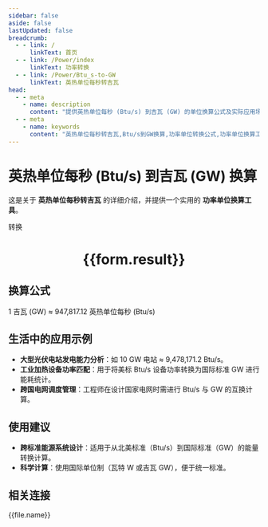 ```yaml
---
sidebar: false
aside: false
lastUpdated: false
breadcrumb:
  - - link: /
      linkText: 首页
  - - link: /Power/index
      linkText: 功率转换
  - - link: /Power/Btu_s-to-GW
      linkText: 英热单位每秒转吉瓦
head:
  - - meta
    - name: description
      content: "提供英热单位每秒 (Btu/s) 到吉瓦 (GW) 的单位换算公式及实际应用场景。"
  - - meta
    - name: keywords
      content: "英热单位每秒转吉瓦,Btu/s到GW换算,功率单位转换公式,功率单位换算工具,大型能源与暖通设施功率单位"
---
```

# 英热单位每秒 (Btu/s) 到吉瓦 (GW) 换算

这是关于 **英热单位每秒转吉瓦** 的详细介绍，并提供一个实用的 **功率单位换算工具**。

<script setup>
import { onMounted,reactive,inject ,ref  } from 'vue'
import { NButton,NForm ,NFormItem,NInput,NInputNumber,NSelect,NCard,useMessage ,NGrid ,NGi } from 'naive-ui'
import { defineClientComponent } from 'vitepress'
import { Power } from '../../files';
const convert = inject('convert')
const options =  [
  { "label": "英热单位每秒 (Btu/s)","value": "Btu/s" },
  { "label": "吉瓦 (GW)","value": "GW" }
];
const formRef = ref(null);
const rules = {
  number:{
    required: true,
    type: 'number',
    trigger: "blur"
  },
  to:{
    required: true,
    trigger: "select"
  },
  from:{
    required: true,
    trigger: "select"
  }
}
const form = reactive({
  number:null,
  to:'',
  from:'',
  result:'',
  title:'英热单位每秒转吉瓦',
})
const convertHandler = (e) => {
   e.preventDefault();
  formRef.value?.validate((errors)=>{
    if (!errors) {
      form.result = `${form.number}${form.from} = ${convert(form.number).from(form.from).to(form.to)}${form.to}`
    }
  })
}
</script>

<n-form size="large" :model="form" ref='formRef' :rules="rules">
  <n-form-item label="数值"  path="number">
    <n-input-number size="large" style="width:100%" :min="0" v-model:value="form.number"   placeholder="请输入要转换的数值" />
  </n-form-item>
  <n-form-item label="从" path="from">
    <n-select  size="large" :options="options" v-model:value="form.from" placeholder="请选择原始单位" />
  </n-form-item>
  <n-form-item label="到" path="to">
    <n-select  size="large" :options="options" v-model:value="form.to" placeholder="请选择转换单位" />
  </n-form-item>
  <n-form-item>
    <n-button type="primary" style="width:100%" @click="convertHandler">转换</n-button>
  </n-form-item>
</n-form>
<n-card  embedded :bordered="false" hoverable>
  <div  style="text-align:center">
    <h1>{{form.result}}</h1>
  </div>
</n-card>

## 换算公式

1 吉瓦 (GW) ≈ 947,817.12 英热单位每秒 (Btu/s)

## 生活中的应用示例

- **大型光伏电站发电能力分析**：如 10 GW 电站 ≈ 9,478,171.2 Btu/s。
- **工业加热设备功率匹配**：用于将美标 Btu/s 设备功率转换为国际标准 GW 进行能耗统计。
- **跨国电网调度管理**：工程师在设计国家电网时需进行 Btu/s 与 GW 的互换计算。

## 使用建议

- **跨标准能源系统设计**：适用于从北美标准（Btu/s）到国际标准（GW）的能量转换计算。
- **科学计算**：使用国际单位制（瓦特 W 或吉瓦 GW），便于统一标准。

## 相关连接
<n-grid x-gap="12" :cols="3">
  <n-gi v-for="(file,index) in Power" :key="index">
    <n-button
      text
      tag="a"
      :href="file.path"
      type="primary"
    >
      {{file.name}}
    </n-button>
  </n-gi>
</n-grid>